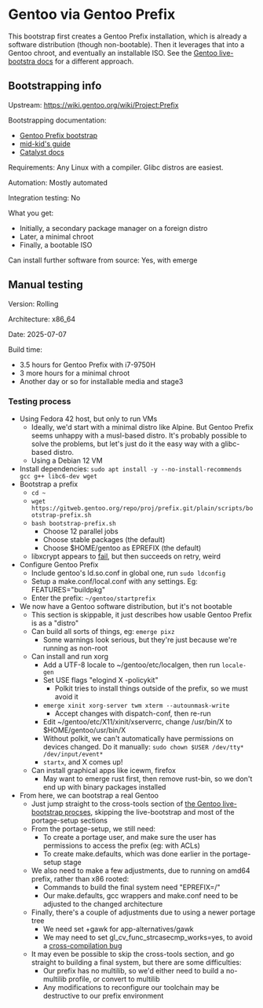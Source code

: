 # Gentoo via Gentoo Prefix

This bootstrap first creates a Gentoo Prefix installation, which is already a software distribution (though non-bootable). Then it leverages that into a Gentoo chroot, and eventually an installable ISO. See the [Gentoo live-bootstra docs](GentooScratch.md) for a different approach.

## Bootstrapping info

Upstream: https://wiki.gentoo.org/wiki/Project:Prefix

Bootstrapping documentation:

* [Gentoo Prefix bootstrap](https://wiki.gentoo.org/wiki/Project:Prefix/Bootstrap)
* [mid-kid's guide](https://mid-kid.root.sx/git/mid-kid/bootstrap/src/branch/master/gentoo-2025/gentoo.txt)
* [Catalyst docs](https://wiki.gentoo.org/wiki/Catalyst)

Requirements: Any Linux with a compiler. Glibc distros are easiest.

Automation: Mostly automated

Integration testing: No

What you get:
* Initially, a secondary package manager on a foreign distro
* Later, a minimal chroot
* Finally, a bootable ISO

Can install further software from source: Yes, with emerge

## Manual testing

Version: Rolling

Architecture: x86_64

Date: 2025-07-07

Build time:
* 3.5 hours for Gentoo Prefix with  i7-9750H
* 3 more hours for a minimal chroot
* Another day or so for installable media and stage3

### Testing process

* Using Fedora 42 host, but only to run VMs
  * Ideally, we'd start with a minimal distro like Alpine. But Gentoo Prefix seems unhappy with a musl-based distro. It's probably possible to solve the problems, but let's just do it the easy way with a glibc-based distro.
  * Using a Debian 12 VM
* Install dependencies: `sudo apt install -y --no-install-recommends gcc g++ libc6-dev wget`
* Bootstrap a prefix
  * `cd ~`
  * `wget https://gitweb.gentoo.org/repo/proj/prefix.git/plain/scripts/bootstrap-prefix.sh`
  * `bash bootstrap-prefix.sh`
    * Choose 12 parallel jobs
    * Choose stable packages (the default)
    * Choose $HOME/gentoo as EPREFIX (the default)
  * libxcrypt appears to [fail](https://bugs.gentoo.org/932009), but then succeeds on retry, weird
* Configure Gentoo Prefix
  * Include gentoo's ld.so.conf in global one, run `sudo ldconfig`
  * Setup a make.conf/local.conf with any settings. Eg: FEATURES="buildpkg"
  * Enter the prefix: `~/gentoo/startprefix`
* We now have a Gentoo software distribution, but it's not bootable
  * This section is skippable, it just describes how usable Gentoo Prefix is as a "distro"
  * Can build all sorts of things, eg: `emerge pixz`
    * Some warnings look serious, but they're just because we're running as non-root
  * Can install and run xorg
    * Add a UTF-8 locale to ~/gentoo/etc/localgen, then run `locale-gen`
    * Set USE flags "elogind X -policykit"
      * Polkit tries to install things outside of the prefix, so we must avoid it
    * `emerge xinit xorg-server twm xterm --autounmask-write`
      * Accept changes with dispatch-conf, then re-run
    * Edit ~/gentoo/etc/X11/xinit/xserverrc, change /usr/bin/X to $HOME/gentoo/usr/bin/X
    * Without polkit, we can't automatically have permissions on devices changed. Do it manually: `sudo chown $USER /dev/tty* /dev/input/event*`
    * `startx`, and X comes up!
  * Can install graphical apps like icewm, firefox
    * May want to emerge rust first, then remove rust-bin, so we don't end up with binary packages installed
* From here, we can bootstrap a real Gentoo
  * Just jump straight to the cross-tools section of [the Gentoo live-bootstrap procses](GentooScratch.md), skipping the live-bootstrap and most of the portage-setup sections
  * From the portage-setup, we still need:
    * To create a portage user, and make sure the user has permissions to access the prefix (eg: with ACLs)
    * To create make.defaults, which was done earlier in the portage-setup stage
  * We also need to make a few adjustments, due to running on amd64 prefix, rather than x86 rooted:
    * Commands to build the final system need "EPREFIX=/"
    * Our make.defaults, gcc wrappers and make.conf need to be adjusted to the changed architecture
  * Finally, there's a couple of adjustments due to using a newer portage tree
      * We need set +gawk for app-alternatives/gawk
      * We may need to set gl_cv_func_strcasecmp_works=yes, to avoid a [cross-compilation bug](https://web.archive.org/web/20250424234848/https://savannah.gnu.org/bugs/?66978)
  * It may even be possible to skip the cross-tools section, and go straight to building a final system, but there are some difficulties:
    * Our prefix has no multilib, so we'd either need to build a no-multilib profile, or convert to multilib
    * Any modifications to reconfigure our toolchain may be destructive to our prefix environment

